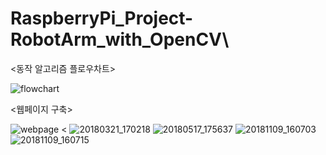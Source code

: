 # RaspberryPi_Project-RobotArm_with_OpenCV\
<동작 알고리즘 플로우차트>

![flowchart](https://user-images.githubusercontent.com/42165220/49222154-7392d900-f41e-11e8-9640-5ebee5bb55a3.JPG)

<웹페이지 구축>

![webpage](https://user-images.githubusercontent.com/42165220/49222153-72fa4280-f41e-11e8-9b2e-36cd843fb485.jpg)
<
![20180321_170218](https://user-images.githubusercontent.com/42165220/49221977-f9faeb00-f41d-11e8-841b-27b335cffcc0.jpg)
![20180517_175637](https://user-images.githubusercontent.com/42165220/49222062-33cbf180-f41e-11e8-91c7-f03e607ec504.jpg)
![20181109_160703](https://user-images.githubusercontent.com/42165220/49222063-34648800-f41e-11e8-8de8-784ad37888e8.jpg)
![20181109_160715](https://user-images.githubusercontent.com/42165220/49222065-34648800-f41e-11e8-989f-1897fec17bfd.jpg)
